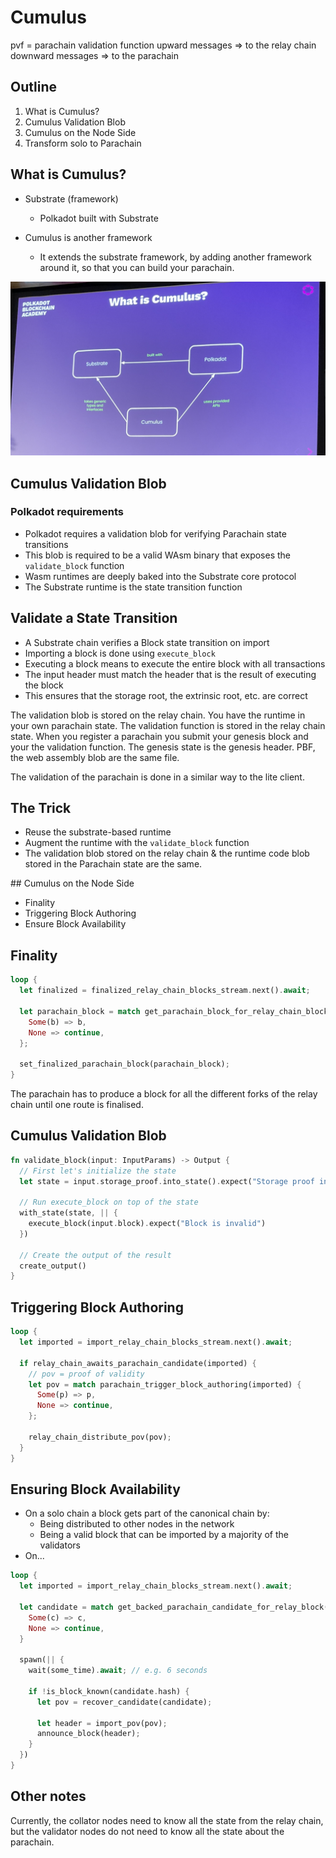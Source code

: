 # Cumulus

pvf = parachain validation function
upward messages => to the relay chain
downward messages => to the parachain

## Outline

1. What is Cumulus?
2. Cumulus Validation Blob
3. Cumulus on the Node Side
4. Transform solo to Parachain

## What is Cumulus?

- Substrate (framework)
  - Polkadot built with Substrate

- Cumulus is another framework
  - It extends the substrate framework, by adding another framework around it, so that you can build your parachain.

![](2022-07-26-10-49-08.png)

## Cumulus Validation Blob

### Polkadot requirements

- Polkadot requires a validation blob for verifying Parachain state transitions
- This blob is required to be a valid WAsm binary that exposes the `validate_block` function
- Wasm runtimes are deeply baked into the Substrate core protocol
- The Substrate runtime is the state transition function

## Validate a State Transition

- A Substrate chain verifies a Block state transition on import
- Importing a block is done using `execute_block`
- Executing a block means to execute the entire block with all transactions
- The input header must match the header that is the result of executing the block
- This ensures that the storage root, the extrinsic root, etc. are correct

The validation blob is stored on the relay chain. You have the runtime in your own parachain state. The validation function is stored in the relay chain state. When you register a parachain you submit your genesis block and your the validation function. The genesis state is the genesis header. PBF, the web assembly blob are the same file.

The validation of the parachain is done in a similar way to the lite client.

## The Trick

- Reuse the substrate-based runtime
- Augment the runtime with the `validate_block` function
- The validation blob stored on the relay chain & the runtime code blob stored in the Parachain state are the same.

## Cumulus on the Node Side

- Finality
- Triggering Block Authoring
- Ensure Block Availability

## Finality

```rust
loop {
  let finalized = finalized_relay_chain_blocks_stream.next().await;

  let parachain_block = match get_parachain_block_for_relay_chain_block(finalized) {
    Some(b) => b,
    None => continue,
  };

  set_finalized_parachain_block(parachain_block);
}
```

The parachain has to produce a block for all the different forks of the relay chain until one route is finalised.

## Cumulus Validation Blob

```rust
fn validate_block(input: InputParams) -> Output {
  // First let's initialize the state
  let state = input.storage_proof.into_state().expect("Storage proof invalid");

  // Run execute_block on top of the state
  with_state(state, || {
    execute_block(input.block).expect("Block is invalid")
  })

  // Create the output of the result
  create_output()
}
```

## Triggering Block Authoring

```rust
loop {
  let imported = import_relay_chain_blocks_stream.next().await;

  if relay_chain_awaits_parachain_candidate(imported) {
    // pov = proof of validity
    let pov = match parachain_trigger_block_authoring(imported) {
      Some(p) => p,
      None => continue,
    };

    relay_chain_distribute_pov(pov);
  }
}
```

## Ensuring Block Availability

- On a solo chain a block gets part of the canonical chain by:
  - Being distributed to other nodes in the network
  - Being a valid block that can be imported by a majority of the validators
- On...


```rust
loop {
  let imported = import_relay_chain_blocks_stream.next().await;

  let candidate = match get_backed_parachain_candidate_for_relay_block(imported) {
    Some(c) => c,
    None => continue,
  }

  spawn(|| {
    wait(some_time).await; // e.g. 6 seconds

    if !is_block_known(candidate.hash) {
      let pov = recover_candidate(candidate);

      let header = import_pov(pov);
      announce_block(header);
    }
  })
}
```

## Other notes

Currently, the collator nodes need to know all the state from the relay chain, but the validator nodes do not need to know all the state about the parachain.
